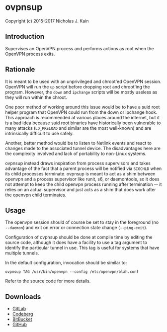 # ovpnsup

Copyright (c) 2015-2017 Nicholas J. Kain

## Introduction

Supervises an OpenVPN process and performs actions as root when the
OpenVPN process exits.

## Rationale

It is meant to be used with an unprivileged and chroot'ed OpenVPN session.
OpenVPN will run the `up` script before dropping root and chroot'ing
the program.  However, the `down` and `ipchange` scripts will be mostly
useless as they will run within the chroot.

One poor method of working around this issue would be to have a suid root
helper program that OpenVPN could run from the down or ipchange hook.
This approach is recommended at various places around the internet,
but it is a bad idea because suid root binaries have historically
been vulnerable to many attacks (`LD_PRELOAD` and similar are the most
well-known) and are intrinsically difficult to use safely.

Another, better method would be to listen to Netlink events and react
to changes made to the associated tunnel device.  The disadvantages here
are the complexity involved and lack of portability to non-Linux systems.

ovpnsup instead draws inspiration from process supervisors and takes
advantage of the fact that a parent process will be notified via `SIGCHLD`
when its child processes terminate.  ovpnsup is meant to act as a shim
between openvpn and a process supervisor like runit, s6, or daemontools,
so it does not attempt to keep the child openvpn process running after
termination -- it relies on an actual supervisor and just acts as a shim
that does work after the openvpn child terminates.

## Usage

The openvpn session should of course be set to stay in the foreground (no
`--daemon`) and exit on error or connection state change (`--ping-exit`).

Configuration of ovpnsup should be done at compile time by editing the
source code, although it does have a facility to use a tag argument to
identify the particular tunnel in use.  This tag is useful for systems
that have multiple tunnels.

In the default configuration, invocation should be similar to:

`ovpnsup TAG /usr/bin/openvpn --config /etc/openvpn/blah.conf`

Refer to the source code for more details.

## Downloads

* [GitLab](https://gitlab.com/niklata/ovpnsup)
* [Codeberg](https://codeberg.org/niklata/ovpnsup)
* [BitBucket](https://bitbucket.com/niklata/ovpnsup)
* [GitHub](https://github.com/niklata/ovpnsup)
